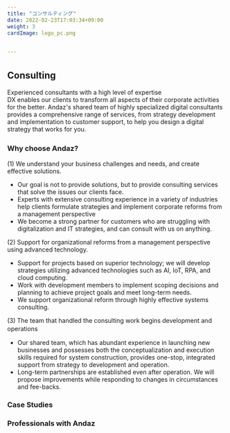 ```yaml
---
title: "コンサルティング"
date: 2022-02-23T17:03:34+09:00
weight: 3
cardImage: logo_pc.png

 
---
```


## Consulting　
Experienced consultants with a high level of expertise   
DX enables our clients to transform all aspects of their corporate activities for the better. Andaz's shared team of highly specialized digital consultants provides a comprehensive range of services, from strategy development and implementation to customer support, to help you design a digital strategy that works for you.

### Why choose Andaz?　

(1) We understand your business challenges and needs, and create effective solutions.
* Our goal is not to provide solutions, but to provide consulting services that solve the issues our clients face.
* Experts with extensive consulting experience in a variety of industries help clients formulate strategies and implement corporate reforms from a management perspective
* We become a strong partner for customers who are struggling with digitalization and IT strategies, and can consult with us on anything.

(2) Support for organizational reforms from a management perspective using advanced technology.
* Support for projects based on superior technology; we will develop strategies utilizing advanced technologies such as AI, IoT, RPA, and cloud computing.
* Work with development members to implement scoping decisions and planning to achieve project goals and meet long-term needs.
* We support organizational reform through highly effective systems consulting.

(3) The team that handled the consulting work begins development and operations　
* Our shared team, which has abundant experience in launching new businesses and possesses both the conceptualization and execution skills required for system construction, provides one-stop, integrated support from strategy to development and operation.
* Long-term partnerships are established even after operation. We will propose improvements while responding to changes in circumstances and fee-backs.

### Case Studies

### Professionals with Andaz
